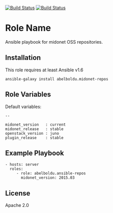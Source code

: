 [![Build Status](https://travis-ci.org/midonet/ansible-midonet-repos.svg?branch=master)](https://travis-ci.org/midonet/ansible-midonet-repos)
[![Build Status](https://drone.io/github.com/midonet/ansible-midonet-repos/status.png)](https://drone.io/github.com/midonet/ansible-midonet-repos/latest)

Role Name
=========

Ansible playbook for midonet OSS repositories.

Installation
------------

This role requires at least Ansible v1.6

    ansible-galaxy install abelboldu.midonet-repos

Role Variables
--------------

Default variables:

    --

    midonet_version   : current
    midonet_release   : stable
    openstack_version : juno
    plugin_release    : stable


Example Playbook
----------------

    - hosts: server
      roles:
         - role: abelboldu.ansible-repos
		   midonet_version: 2015.03

License
-------

Apache 2.0

